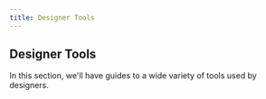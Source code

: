 ```yaml
---
title: Designer Tools
---
```

## Designer Tools

In this section, we'll have guides to a wide variety of tools used by designers.